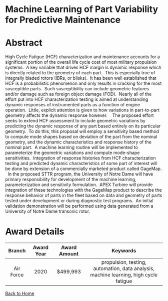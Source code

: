 
Machine Learning of Part Variability for Predictive Maintenance
===============================================================

# Abstract


High Cycle Fatigue (HCF) characterization and maintenance accounts for a significant portion of the overall life cycle cost of most military propulsion systems.  A key variable that drives HCF margin is dynamic response which is directly related to the geometry of each part.  This is especially true of integrally bladed rotors (IBRs, or blisks).  It has been well established that HCF is a probabilistic phenomenon and only results in cracking for the most susceptible parts.  Such susceptibility can include geometric features and/or damage such as foreign object damage (FOD).  Nearly all of the effort put into HCF characterization testing is aimed at understanding dynamic responses of instrumented parts as a function of engine operation.  Little, explicit attention is given to how variations in part-to-part geometry affects the dynamic response however.    The proposed effort seeks to extend HCF assessment to include geometric variations by predicting the dynamic response of any part based entirely on its particular geometry.  To do this, this proposal will employ a sensitivity based method to compute mode shapes based on deviation of the part from the nominal geometry, and the dynamic characteristics and response history of the nominal part.  A machine learning routine will be implemented to parameterize the geometric variations and compute mode-shape sensitivities.  Integration of response histories from HCF characterization testing and predicted dynamic characteristics of some part of interest will be done by extension of a commercially marketed product called GageMap.   In the proposed STTR program, the University of Notre Dame will have primary responsibility for development of the machine learning, parameterization and sensitivity formulation.  APEX Turbine will provide integration of these technologies with the GageMap product to describe the response behavior of parts in the fleet based on data and geometry of parts tested under development or during diagnostic test programs.  An initial validation demonstration will be performed using data generated from a University of Notre Dame transonic rotor.  

# Award Details

|Branch|Award Year|Award Amount|Keywords|
| :---: | :---: | :---: | :---: |
|Air Force|2020|$499,993|propulsion, testing, automation, data analysis, machine learning, high cycle fatigue|
  
  


[Back to Home](https://github.com/chrischow/dod_sbir_awards/Reports/DJ/#1766)
